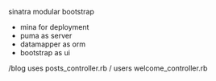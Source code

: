 sinatra modular bootstrap

- mina for deployment
- puma as server
- datamapper as orm
- bootstrap as ui

/blog uses posts_controller.rb
/ users welcome_controller.rb
